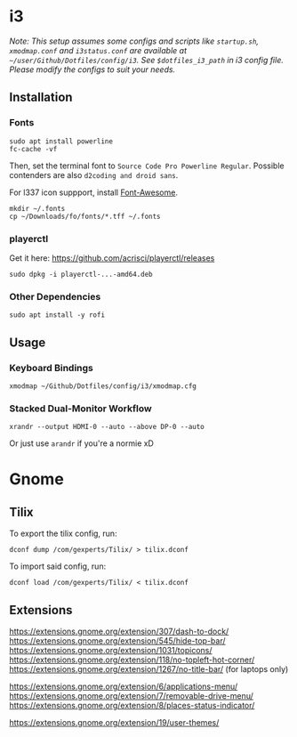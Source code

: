 # i3
*Note: This setup assumes some configs and scripts like 
`startup.sh`, `xmodmap.conf` and `i3status.conf` are available at
`~/user/Github/Dotfiles/config/i3`. See `$dotfiles_i3_path` in i3 config file.
Please modify the configs to suit your needs.*

## Installation

### Fonts
```
sudo apt install powerline
fc-cache -vf
```
Then, set the terminal font to `Source Code Pro Powerline Regular`.
Possible contenders are also `d2coding and droid sans`.

For l337 icon suppport, install [Font-Awesome](https://github.com/FortAwesome/Font-Awesome/releases).
```
mkdir ~/.fonts
cp ~/Downloads/fo/fonts/*.tff ~/.fonts
```

### playerctl
Get it here: https://github.com/acrisci/playerctl/releases
```
sudo dpkg -i playerctl-...-amd64.deb
```

### Other Dependencies
```
sudo apt install -y rofi
```

## Usage

### Keyboard Bindings
```
xmodmap ~/Github/Dotfiles/config/i3/xmodmap.cfg
```

### Stacked Dual-Monitor Workflow
```
xrandr --output HDMI-0 --auto --above DP-0 --auto
```
Or just use `arandr` if you're a normie xD


# Gnome

## Tilix
To export the tilix config, run:
```
dconf dump /com/gexperts/Tilix/ > tilix.dconf
```

To import said config, run:
```
dconf load /com/gexperts/Tilix/ < tilix.dconf
```

## Extensions

https://extensions.gnome.org/extension/307/dash-to-dock/  
https://extensions.gnome.org/extension/545/hide-top-bar/  
https://extensions.gnome.org/extension/1031/topicons/  
https://extensions.gnome.org/extension/118/no-topleft-hot-corner/  
https://extensions.gnome.org/extension/1267/no-title-bar/ (for laptops only)  

https://extensions.gnome.org/extension/6/applications-menu/  
https://extensions.gnome.org/extension/7/removable-drive-menu/  
https://extensions.gnome.org/extension/8/places-status-indicator/  

https://extensions.gnome.org/extension/19/user-themes/  


